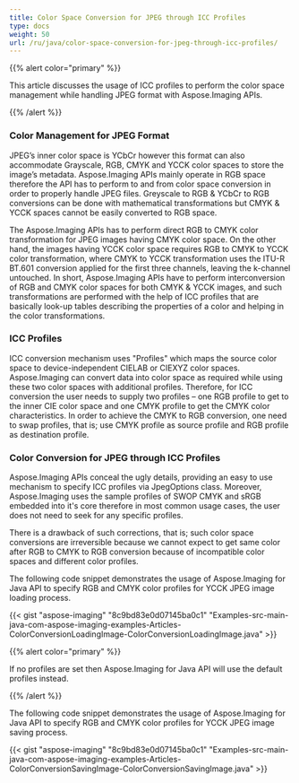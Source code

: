```yaml
---
title: Color Space Conversion for JPEG through ICC Profiles
type: docs
weight: 50
url: /ru/java/color-space-conversion-for-jpeg-through-icc-profiles/
---
```


{{% alert color="primary" %}} 

This article discusses the usage of ICC profiles to perform the color space management while handling JPEG format with Aspose.Imaging APIs.

{{% /alert %}} 
### **Color Management for JPEG Format**
JPEG’s inner color space is YCbCr however this format can also accommodate Grayscale, RGB, CMYK and YCCK color spaces to store the image’s metadata. Aspose.Imaging APIs mainly operate in RGB space therefore the API has to perform to and from color space conversion in order to properly handle JPEG files. Greyscale to RGB & YCbCr to RGB conversions can be done with mathematical transformations but CMYK & YCCK spaces cannot be easily converted to RGB space.

The Aspose.Imaging APIs has to perform direct RGB to CMYK color transformation for JPEG images having CMYK color space. On the other hand, the images having YCCK color space requires RGB to CMYK to YCCK color transformation, where CMYK to YCCK transformation uses the ITU-R BT.601 conversion applied for the first three channels, leaving the k-channel untouched. In short, Aspose.Imaging APIs have to perform interconversion of RGB and CMYK color spaces for both CMYK & YCCK images, and such transformations are performed with the help of ICC profiles that are basically look-up tables describing the properties of a color and helping in the color transformations.
### **ICC Profiles**
ICC conversion mechanism uses "Profiles" which maps the source color space to device-independent CIELAB or CIEXYZ color spaces. Aspose.Imaging can convert data into color space as required while using these two color spaces with additional profiles. Therefore, for ICC conversion the user needs to supply two profiles – one RGB profile to get to the inner CIE color space and one CMYK profile to get the CMYK color characteristics. In order to achieve the CMYK to RGB conversion, one need to swap profiles, that is; use CMYK profile as source profile and RGB profile as destination profile.
### **Color Conversion for JPEG through ICC Profiles**
Aspose.Imaging APIs conceal the ugly details, providing an easy to use mechanism to specify ICC profiles via JpegOptions class. Moreover, Aspose.Imaging uses the sample profiles of SWOP CMYK and sRGB embedded into it's core therefore in most common usage cases, the user does not need to seek for any specific profiles.

There is a drawback of such corrections, that is; such color space conversions are irreversible because we cannot expect to get same color after RGB to CMYK to RGB conversion because of incompatible color spaces and different color profiles.

The following code snippet demonstrates the usage of Aspose.Imaging for Java API to specify RGB and CMYK color profiles for YCCK JPEG image loading process.

{{< gist "aspose-imaging" "8c9bd83e0d07145ba0c1" "Examples-src-main-java-com-aspose-imaging-examples-Articles-ColorConversionLoadingImage-ColorConversionLoadingImage.java" >}}

{{% alert color="primary" %}} 

If no profiles are set then Aspose.Imaging for Java API will use the default profiles instead.

{{% /alert %}} 

The following code snippet demonstrates the usage of Aspose.Imaging for Java API to specify RGB and CMYK color profiles for YCCK JPEG image saving process.

{{< gist "aspose-imaging" "8c9bd83e0d07145ba0c1" "Examples-src-main-java-com-aspose-imaging-examples-Articles-ColorConversionSavingImage-ColorConversionSavingImage.java" >}}
